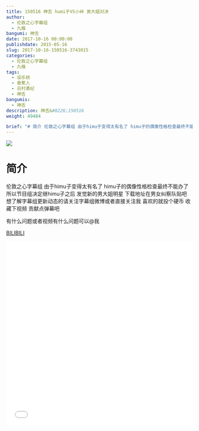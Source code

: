 ```yaml
---
title: 150516 神舌 humi子VS小峠 男大姐对决
author: 
  - 伦敦之心字幕组
  - 九條
bangumi: 神舌
date: 2017-10-16 00:00:00
publishdate: 2015-05-16
slug: 2017-10-16-150516-3743015
categories: 
  - 伦敦之心字幕组
  - 九條
tags: 
  - 设乐统
  - 香蕉人
  - 日村勇纪
  - 神舌
bangumis: 
  - 神舌
description: 神舌&#8226;150516
weight: 49484

brief: "# 简介 伦敦之心字幕组 由于himu子变得太有名了 himu子的偶像性格检查最终不能办了 所以节目组决定继himu子之后 发觉新的男大姐明星 下载地址在男女纠察队贴吧 想了解字幕组更新动态的请关注字幕组微博或者直接关注我 喜欢的就投个硬币 收藏下视频 贡献点弹幕吧 有什么问题或者视频有什么问题可以@我"
---
```


![](https://i.imgur.com/CjrLQlH.jpg)

# 简介  
伦敦之心字幕组 由于himu子变得太有名了 himu子的偶像性格检查最终不能办了 所以节目组决定继himu子之后 发觉新的男大姐明星 下载地址在男女纠察队贴吧 想了解字幕组更新动态的请关注字幕组微博或者直接关注我 喜欢的就投个硬币 收藏下视频 贡献点弹幕吧


有什么问题或者视频有什么问题可以@我

  [BILIBILI](https://www.bilibili.com/video/av3743015/)


<div class="vcontainer">  <iframe class='video' src="//www.bilibili.com/blackboard/player.html?aid=3743015" width="100%" height="500" frameborder="0" allowfullscreen="allowfullscreen"></iframe></div>

